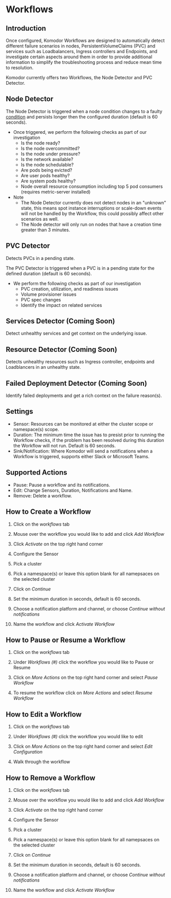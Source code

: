 # Workflows

## Introduction

Once configured, Komodor Workflows are designed to automatically detect different failure scenarios in nodes, PersistentVolumeClaims (PVC) and services such as Loadbalancers, Ingress controllers and Endpoints, and investigate certain aspects around them in order to provide additional information to simplify the troubleshooting process and reduce mean time to resolution.

Komodor currently offers two Workflows, the Node Detector and PVC Detector.

## Node Detector

The Node Detector is triggered when a node condition changes to a faulty [condition](https://kubernetes.io/docs/concepts/architecture/nodes/#condition) and persists longer then the configured duration (default is 60 seconds).

- Once triggered, we perform the following checks as part of our investigation 
    - Is the node ready?
    - Is the node overcommitted?
    - Is the node under pressure?
    - Is the network available?
    - Is the node schedulable?
    - Are pods being evicted?
    - Are user pods healthy?
    - Are system pods healthy?
    - Node overall resource consumption including top 5 pod consumers (requires metric-server installed)
- Note
    - The Node Detector currently does not detect nodes in an "unknown" state, this means spot instance interruptions or scale-down events will not be handled by the Workflow, this could possibly affect other scenarios as well.
    - The Node detector will only run on nodes that have a creation time greater than 3 minutes.

##  PVC Detector
Detects PVCs in a pending state. 

The PVC Detector is triggered when a PVC is in a pending state for the defined duration (default is 60 seconds).
- We perform the following checks as part of our investigation   
    - PVC creation, utilization, and readiness issues
    - Volume provisioner issues
    - PVC spec changes
    - Identify the impact on related services

##  Services Detector (Coming Soon)
Detect unhealthy services and get context on the underlying issue.

##  Resource Detector (Coming Soon)
Detects unhealthy resources such as Ingress controller, endpoints and Loadblancers in an unhealthy state. 

##  Failed Deployment Detector (Coming Soon)
Identify failed deployments and get a rich context on the failure reason(s).

## Settings

- Sensor: Resources can be monitored at either the cluster scope or namespace(s) scope.
- Duration: The minimum time the issue has to presist prior to running the Workflow checks, if the problem has been resolved during this duration the Workflow will not run. Default is 60 seconds.
- Sink/Notification: Where Komodor will send a notifications when a Workflow is triggered, supports either Slack or Microsoft Teams.

## Supported Actions
- Pause: Pause a workflow and its notifications.
- Edit: Change Sensors, Duration, Notifications and Name.
- Remove: Delete a workflow.

## How to Create a Workflow

1. Click on the _workflows_ tab

2. Mouse over the workflow you would like to add and click _Add Workflow_

3. Click _Activate_ on the top right hand corner

4. Configure the Sensor

5. Pick a cluster

6. Pick a namespace(s) or leave this option blank for all namepsaces on the selected cluster

7. Click on _Continue_

8. Set the minimum duration in seconds, default is 60 seconds.

9. Choose a notification platform and channel, or choose _Continue without notifications_

10. Name the workflow and click _Activate Workflow_

## How to Pause or Resume a Workflow

1. Click on the _workflows_ tab

2. Under _Workflows (#)_ click the workflow you would like to Pause or Resume

3. Click on _More Actions_ on the top right hand corner and select _Pause Workflow_

4. To resume the workflow click on _More Actions_ and select _Resume Workflow_

## How to Edit a Workflow

1. Click on the _workflows_ tab

2. Under _Workflows (#)_ click the workflow you would like to edit

3. Click on _More Actions_ on the top right hand corner and select _Edit Configuration_

4. Walk through the workflow


## How to Remove a Workflow

1. Click on the _workflows_ tab

2. Mouse over the workflow you would like to add and click _Add Workflow_

3. Click _Activate_ on the top right hand corner

4. Configure the Sensor

5. Pick a cluster

6. Pick a namespace(s) or leave this option blank for all namepsaces on the selected cluster

7. Click on _Continue_

8. Set the minimum duration in seconds, default is 60 seconds.

9. Choose a notification platform and channel, or choose _Continue without notifications_

10. Name the workflow and click _Activate Workflow_